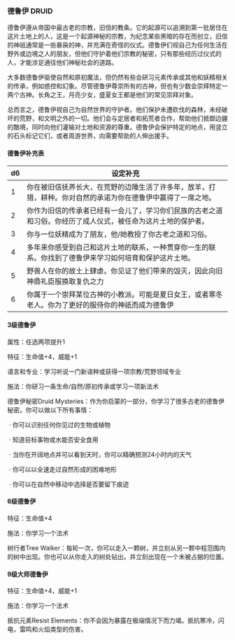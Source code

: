 ### 德鲁伊	DRUID

​		德鲁伊遵从帝国中最古老的宗教，旧信的教条。它的起源可以追溯到第一批居住在这片土地上的人，这是一个起源神秘的宗教，为纪念某些黑暗的存在而创立，旧信的神祇通常是一些暴戾的神，并充满在奇怪的仪式。德鲁伊们视自己为任何生活在野外或边境之人的朋友，但他们守护着他们宗教的秘密，只有那些经历过仪式的人，才能涉足通往他们神秘社会的道路。

​		大多数德鲁伊驱使自然和原初魔法，但仍然有些会研习元素传承或其他和妖精相关的传承，例如惑控和幻象。尽管德鲁伊尊崇所有的古神，但也有少数会崇拜特定一两个古神。长角之王，月亮少女，盛夏女王都是他们的常见崇拜对象。

​		总而言之，德鲁伊视自己为自然世界的守护者。他们保护未遭砍伐的森林，未经破坏的荒野，和文明之外的一切。他们会与定居者和拓荒者合作，帮助他们抵御边疆的酷境，同时向他们灌输对土地和资源的尊重。德鲁伊会保护特定的地点，用竖立的石头标记它们，或者周游世界，向需要帮助的人伸出援手。

#### 德鲁伊补充表

| d6   | 设定补充                                                     |
| ---- | ------------------------------------------------------------ |
| 1    | 你在被旧信抚养长大，在荒野的边陲生活了许多年，放羊，打猎，耕种。你对自然的承诺为你在德鲁伊中赢得了一席之地。 |
| 2    | 你作为旧信的传承者已经有一会儿了，学习你们民族的古老之道和习俗。你经历了成人仪式，被任命为这片土地的保护者。 |
| 3    | 你与一位妖精成为了朋友，他/她教授了你古老之道和习俗。        |
| 4    | 多年来你感受到自己和这片土地的联系，一种贯穿你一生的联系。你找到了德鲁伊来学习如何培育和保护这片土地。 |
| 5    | 野兽人在你的故土上肆虐。你见证了他们带来的毁灭，因此向旧神鼎礼臣服换取复仇之力 |
| 6    | 你属于一个崇拜某位古神的小教派。可能是夏日女王，或者寒冬老人。你为了更好的服侍你的神祇而成为德鲁伊 |

#### 3级德鲁伊

属性：任选两项提升1

特征：生命值+4，威能+1

语言和专业：学习听说一门新语种或获得一项宗教/荒野领域专业

施法：你研习一条生命/自然/原初传承或学习一项新法术

德鲁伊秘密Druid Mysteries：作为你启蒙的一部分，你学习了很多古老的德鲁伊秘密。你可以做以下所有事情：

​	·	你可以识别任何你见过的生物或植物

​	·	知道目标事物或水能否安全食用

​	·	当你在开阔地点并可以看到天时，你可以精确预测24小时内的天气

​	·	你可以以全速走过自然形成的困难地形

​	·	你可以在自然中移动中选择是否要留下痕迹

#### 6级德鲁伊

特征：生命值+4

施法：你学习一个法术

树行者Tree Walker：每轮一次，你可以走入一颗树，并立刻从另一颗中程范围内的树中出现。你也可以从你走入的树处钻出。并立刻出现在一个未被占据的位置。

#### 9级大师德鲁伊

特征：生命值+4，威能+1

施法：你学习一个法术

抵抗元素Resist Elements：你不会因为暴露在极端情况下而力竭。抵抗寒冷，闪电，雷鸣和火焰类型的伤害。